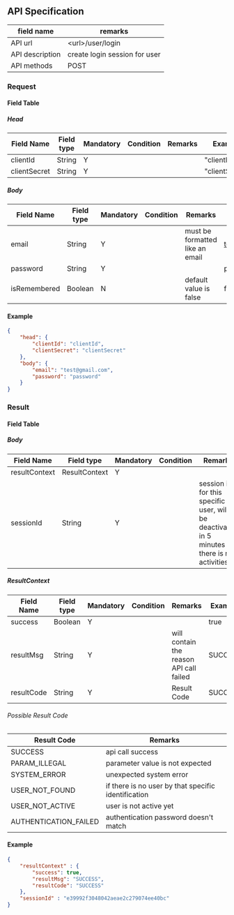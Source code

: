 ## API Specification

| field name      | remarks                       |
| --------------- | ----------------------------- |
| API url         | \<url\>/user/login            |
| API description | create login session for user |
| API methods     | POST                          |

### Request
#### Field Table

##### Head
| Field Name   | Field type | Mandatory | Condition | Remarks | Example        |
| ------------ | ---------- | --------- | --------- | ------- | -------------- |
| clientId     | String     | Y         |           |         | "clientId"     |
| clientSecret | String     | Y         |           |         | "clientSecret" |

##### Body

| Field Name   | Field type | Mandatory | Condition | Remarks                         | Example        |
| ------------ | ---------- | --------- | --------- | ------------------------------- | -------------- |
| email        | String     | Y         |           | must be formatted like an email | test@gmail.com |
| password     | String     | Y         |           |                                 | password       |
| isRemembered | Boolean    | N         |           | default value is false          | false          |

#### Example

```json
{
    "head": {
        "clientId": "clientId",
        "clientSecret": "clientSecret"
    },
    "body": {
        "email": "test@gmail.com",
        "password": "password"
    }
}
```

### Result
#### Field Table

##### Body


| Field Name    | Field type    | Mandatory | Condition | Remarks                                                                                       | Example                          |
| ------------- | ------------- | --------- | --------- | --------------------------------------------------------------------------------------------- | -------------------------------- |
| resultContext | ResultContext | Y         |           |                                                                                               |                                  |
| sessionId     | String        | Y         |           | session id for this specific user, will be deactivated in 5 minutes if there is no activities | e39992f3048042aeae2c279074ee40bc |

##### ResultContext

| Field Name | Field type | Mandatory | Condition | Remarks                                 | Example |
| ---------- | ---------- | --------- | --------- | --------------------------------------- | ------- |
| success    | Boolean    | Y         |           |                                         | true    |
| resultMsg  | String     | Y         |           | will contain the reason API call failed | SUCCESS |
| resultCode | String     | Y         |           | Result Code                             | SUCCESS |

###### Possible Result Code
| Result Code           | Remarks                                             |
| --------------------- | --------------------------------------------------- |
| SUCCESS               | api call success                                    |
| PARAM_ILLEGAL         | parameter value is not expected                     |
| SYSTEM_ERROR          | unexpected system error                             |
| USER_NOT_FOUND        | if there is no user by that specific identification |
| USER_NOT_ACTIVE       | user is not active yet                              |
| AUTHENTICATION_FAILED | authentication password doesn't match               |

#### Example

```json
{
    "resultContext" : {
        "success": true,
        "resultMsg": "SUCCESS",
        "resultCode": "SUCCESS"
    },
    "sessionId" : "e39992f3048042aeae2c279074ee40bc"
}
```